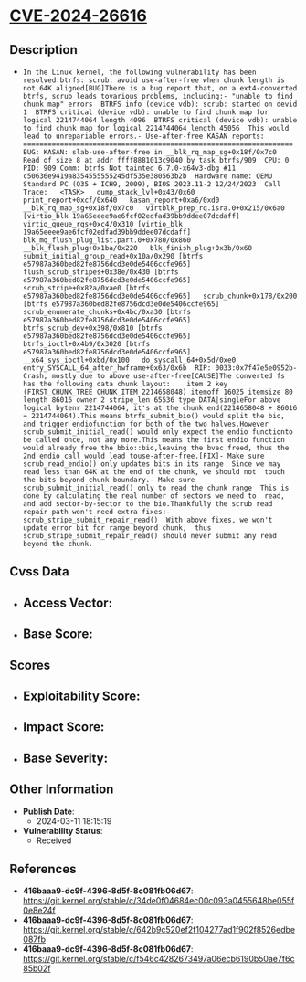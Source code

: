 
# [CVE-2024-26616](https://cve.mitre.org/cgi-bin/cvename.cgi?name=CVE-2024-26616)

## Description

- `In the Linux kernel, the following vulnerability has been resolved:btrfs: scrub: avoid use-after-free when chunk length is not 64K aligned[BUG]There is a bug report that, on a ext4-converted btrfs, scrub leads tovarious problems, including:- "unable to find chunk map" errors  BTRFS info (device vdb): scrub: started on devid 1  BTRFS critical (device vdb): unable to find chunk map for logical 2214744064 length 4096  BTRFS critical (device vdb): unable to find chunk map for logical 2214744064 length 45056  This would lead to unrepariable errors.- Use-after-free KASAN reports:  ==================================================================  BUG: KASAN: slab-use-after-free in __blk_rq_map_sg+0x18f/0x7c0  Read of size 8 at addr ffff8881013c9040 by task btrfs/909  CPU: 0 PID: 909 Comm: btrfs Not tainted 6.7.0-x64v3-dbg #11 c50636e9419a8354555555245df535e380563b2b  Hardware name: QEMU Standard PC (Q35 + ICH9, 2009), BIOS 2023.11-2 12/24/2023  Call Trace:   <TASK>   dump_stack_lvl+0x43/0x60   print_report+0xcf/0x640   kasan_report+0xa6/0xd0   __blk_rq_map_sg+0x18f/0x7c0   virtblk_prep_rq.isra.0+0x215/0x6a0 [virtio_blk 19a65eeee9ae6fcf02edfad39bb9ddee07dcdaff]   virtio_queue_rqs+0xc4/0x310 [virtio_blk 19a65eeee9ae6fcf02edfad39bb9ddee07dcdaff]   blk_mq_flush_plug_list.part.0+0x780/0x860   __blk_flush_plug+0x1ba/0x220   blk_finish_plug+0x3b/0x60   submit_initial_group_read+0x10a/0x290 [btrfs e57987a360bed82fe8756dcd3e0de5406ccfe965]   flush_scrub_stripes+0x38e/0x430 [btrfs e57987a360bed82fe8756dcd3e0de5406ccfe965]   scrub_stripe+0x82a/0xae0 [btrfs e57987a360bed82fe8756dcd3e0de5406ccfe965]   scrub_chunk+0x178/0x200 [btrfs e57987a360bed82fe8756dcd3e0de5406ccfe965]   scrub_enumerate_chunks+0x4bc/0xa30 [btrfs e57987a360bed82fe8756dcd3e0de5406ccfe965]   btrfs_scrub_dev+0x398/0x810 [btrfs e57987a360bed82fe8756dcd3e0de5406ccfe965]   btrfs_ioctl+0x4b9/0x3020 [btrfs e57987a360bed82fe8756dcd3e0de5406ccfe965]   __x64_sys_ioctl+0xbd/0x100   do_syscall_64+0x5d/0xe0   entry_SYSCALL_64_after_hwframe+0x63/0x6b  RIP: 0033:0x7f47e5e0952b- Crash, mostly due to above use-after-free[CAUSE]The converted fs has the following data chunk layout:    item 2 key (FIRST_CHUNK_TREE CHUNK_ITEM 2214658048) itemoff 16025 itemsize 80        length 86016 owner 2 stripe_len 65536 type DATA|singleFor above logical bytenr 2214744064, it's at the chunk end(2214658048 + 86016 = 2214744064).This means btrfs_submit_bio() would split the bio, and trigger endiofunction for both of the two halves.However scrub_submit_initial_read() would only expect the endio functionto be called once, not any more.This means the first endio function would already free the bbio::bio,leaving the bvec freed, thus the 2nd endio call would lead touse-after-free.[FIX]- Make sure scrub_read_endio() only updates bits in its range  Since we may read less than 64K at the end of the chunk, we should not  touch the bits beyond chunk boundary.- Make sure scrub_submit_initial_read() only to read the chunk range  This is done by calculating the real number of sectors we need to  read, and add sector-by-sector to the bio.Thankfully the scrub read repair path won't need extra fixes:- scrub_stripe_submit_repair_read()  With above fixes, we won't update error bit for range beyond chunk,  thus scrub_stripe_submit_repair_read() should never submit any read  beyond the chunk.`

## Cvss Data

- **Access Vector**:
  - 
- **Base Score**:
  - 

## Scores

- **Exploitability Score**:
  - 
- **Impact Score**:
  - 
- **Base Severity**:
  - 

## Other Information

- **Publish Date**:
  - 2024-03-11 18:15:19
- **Vulnerability Status**:
  - Received

## References

- **416baaa9-dc9f-4396-8d5f-8c081fb06d67**: https://git.kernel.org/stable/c/34de0f04684ec00c093a0455648be055f0e8e24f
- **416baaa9-dc9f-4396-8d5f-8c081fb06d67**: https://git.kernel.org/stable/c/642b9c520ef2f104277ad1f902f8526edbe087fb
- **416baaa9-dc9f-4396-8d5f-8c081fb06d67**: https://git.kernel.org/stable/c/f546c4282673497a06ecb6190b50ae7f6c85b02f
